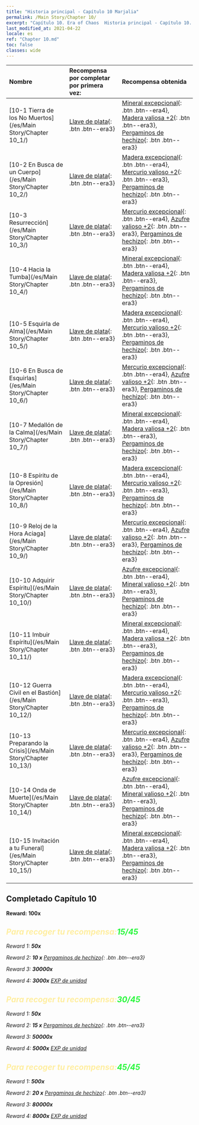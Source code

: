 ```yaml
---
title: "Historia principal - Capítulo 10 Marjalia"
permalink: /Main Story/Chapter 10/
excerpt: "Capítulo 10. Era of Chaos  Historia principal - Capítulo 10. Marjalia"
last_modified_at: 2021-04-22
locale: es
ref: "Chapter 10.md"
toc: false
classes: wide
---
```


  | Nombre |  Recompensa por completar por primera vez: | Recompensa obtenida |
  |:------------|:------------|:------------| 
  | [10-1 Tierra de los No Muertos](/es/Main Story/Chapter 10_1/) | [Llave de plata](/ItemsES/con_693/){: .btn .btn--era3} | [Mineral excepcional](/ItemsES/mat_33/){: .btn .btn--era4}, [Madera valiosa +2](/ItemsES/mat_27/){: .btn .btn--era3}, [Pergaminos de hechizo](/ItemsES/con_694/){: .btn .btn--era3} |
  | [10-2 En Busca de un Cuerpo](/es/Main Story/Chapter 10_2/) | [Llave de plata](/ItemsES/con_693/){: .btn .btn--era3} | [Madera excepcional](/ItemsES/mat_34/){: .btn .btn--era4}, [Mercurio valioso +2](/ItemsES/mat_28/){: .btn .btn--era3}, [Pergaminos de hechizo](/ItemsES/con_694/){: .btn .btn--era3} |
  | [10-3 Resurrección](/es/Main Story/Chapter 10_3/) | [Llave de plata](/ItemsES/con_693/){: .btn .btn--era3} | [Mercurio excepcional](/ItemsES/mat_35/){: .btn .btn--era4}, [Azufre valioso +2](/ItemsES/mat_29/){: .btn .btn--era3}, [Pergaminos de hechizo](/ItemsES/con_694/){: .btn .btn--era3} |
  | [10-4 Hacia la Tumba](/es/Main Story/Chapter 10_4/) | [Llave de plata](/ItemsES/con_693/){: .btn .btn--era3} | [Mineral excepcional](/ItemsES/mat_33/){: .btn .btn--era4}, [Madera valiosa +2](/ItemsES/mat_27/){: .btn .btn--era3}, [Pergaminos de hechizo](/ItemsES/con_694/){: .btn .btn--era3} |
  | [10-5 Esquirla de Alma](/es/Main Story/Chapter 10_5/) | [Llave de plata](/ItemsES/con_693/){: .btn .btn--era3} | [Madera excepcional](/ItemsES/mat_34/){: .btn .btn--era4}, [Mercurio valioso +2](/ItemsES/mat_28/){: .btn .btn--era3}, [Pergaminos de hechizo](/ItemsES/con_694/){: .btn .btn--era3} |
  | [10-6 En Busca de Esquirlas](/es/Main Story/Chapter 10_6/) | [Llave de plata](/ItemsES/con_693/){: .btn .btn--era3} | [Mercurio excepcional](/ItemsES/mat_35/){: .btn .btn--era4}, [Azufre valioso +2](/ItemsES/mat_29/){: .btn .btn--era3}, [Pergaminos de hechizo](/ItemsES/con_694/){: .btn .btn--era3} |
  | [10-7 Medallón de la Calma](/es/Main Story/Chapter 10_7/) | [Llave de plata](/ItemsES/con_693/){: .btn .btn--era3} | [Mineral excepcional](/ItemsES/mat_33/){: .btn .btn--era4}, [Madera valiosa +2](/ItemsES/mat_27/){: .btn .btn--era3}, [Pergaminos de hechizo](/ItemsES/con_694/){: .btn .btn--era3} |
  | [10-8 Espíritu de la Opresión](/es/Main Story/Chapter 10_8/) | [Llave de plata](/ItemsES/con_693/){: .btn .btn--era3} | [Madera excepcional](/ItemsES/mat_34/){: .btn .btn--era4}, [Mercurio valioso +2](/ItemsES/mat_28/){: .btn .btn--era3}, [Pergaminos de hechizo](/ItemsES/con_694/){: .btn .btn--era3} |
  | [10-9 Reloj de la Hora Aciaga](/es/Main Story/Chapter 10_9/) | [Llave de plata](/ItemsES/con_693/){: .btn .btn--era3} | [Mercurio excepcional](/ItemsES/mat_35/){: .btn .btn--era4}, [Azufre valioso +2](/ItemsES/mat_29/){: .btn .btn--era3}, [Pergaminos de hechizo](/ItemsES/con_694/){: .btn .btn--era3} |
  | [10-10 Adquirir Espíritu](/es/Main Story/Chapter 10_10/) | [Llave de plata](/ItemsES/con_693/){: .btn .btn--era3} | [Azufre excepcional](/ItemsES/mat_36/){: .btn .btn--era4}, [Mineral valioso +2](/ItemsES/mat_26/){: .btn .btn--era3}, [Pergaminos de hechizo](/ItemsES/con_694/){: .btn .btn--era3} |
  | [10-11 Imbuir Espíritu](/es/Main Story/Chapter 10_11/) | [Llave de plata](/ItemsES/con_693/){: .btn .btn--era3} | [Mineral excepcional](/ItemsES/mat_33/){: .btn .btn--era4}, [Madera valiosa +2](/ItemsES/mat_27/){: .btn .btn--era3}, [Pergaminos de hechizo](/ItemsES/con_694/){: .btn .btn--era3} |
  | [10-12 Guerra Civil en el Bastión](/es/Main Story/Chapter 10_12/) | [Llave de plata](/ItemsES/con_693/){: .btn .btn--era3} | [Madera excepcional](/ItemsES/mat_34/){: .btn .btn--era4}, [Mercurio valioso +2](/ItemsES/mat_28/){: .btn .btn--era3}, [Pergaminos de hechizo](/ItemsES/con_694/){: .btn .btn--era3} |
  | [10-13 Preparando la Crisis](/es/Main Story/Chapter 10_13/) | [Llave de plata](/ItemsES/con_693/){: .btn .btn--era3} | [Mercurio excepcional](/ItemsES/mat_35/){: .btn .btn--era4}, [Azufre valioso +2](/ItemsES/mat_29/){: .btn .btn--era3}, [Pergaminos de hechizo](/ItemsES/con_694/){: .btn .btn--era3} |
  | [10-14 Onda de Muerte](/es/Main Story/Chapter 10_14/) | [Llave de plata](/ItemsES/con_693/){: .btn .btn--era3} | [Azufre excepcional](/ItemsES/mat_36/){: .btn .btn--era4}, [Mineral valioso +2](/ItemsES/mat_26/){: .btn .btn--era3}, [Pergaminos de hechizo](/ItemsES/con_694/){: .btn .btn--era3} |
  | [10-15 Invitación a tu Funeral](/es/Main Story/Chapter 10_15/) | [Llave de plata](/ItemsES/con_693/){: .btn .btn--era3} | [Mineral excepcional](/ItemsES/mat_33/){: .btn .btn--era4}, [Madera valiosa +2](/ItemsES/mat_27/){: .btn .btn--era3}, [Pergaminos de hechizo](/ItemsES/con_694/){: .btn .btn--era3} |


## Completado Capítulo 10

 **Reward:**  **100x** <i class="fas fa-gem"/>



## <span style="color: #ffeea0">Para recoger tu recompensa:</span><span style="color: #27f73a">15/45</span>

 Reward 1:  **50x** <i class="fas fa-gem"/>

 Reward 2: **10 x** [Pergaminos de hechizo](/ItemsES/con_694/){: .btn .btn--era3}

 Reward 3:  **30000x** <i class="fas fa-coins"/>

 Reward 4:  **3000x** [EXP de unidad](/ItemsES/con_902/)



## <span style="color: #ffeea0">Para recoger tu recompensa:</span><span style="color: #27f73a">30/45</span>

 Reward 1:  **50x** <i class="fas fa-gem"/>

 Reward 2: **15 x** [Pergaminos de hechizo](/ItemsES/con_694/){: .btn .btn--era3}

 Reward 3:  **50000x** <i class="fas fa-coins"/>

 Reward 4:  **5000x** [EXP de unidad](/ItemsES/con_902/)



## <span style="color: #ffeea0">Para recoger tu recompensa:</span><span style="color: #27f73a">45/45</span>

 Reward 1:  **500x** <i class="fas fa-gem"/>

 Reward 2: **20 x** [Pergaminos de hechizo](/ItemsES/con_694/){: .btn .btn--era3}

 Reward 3:  **80000x** <i class="fas fa-coins"/>

 Reward 4:  **8000x** [EXP de unidad](/ItemsES/con_902/)

